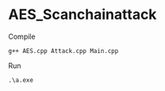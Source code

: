 # AES_Scanchainattack

Compile
 ```
 g++ AES.cpp Attack.cpp Main.cpp
 ```
 
 Run
 ```
 .\a.exe
 ```
